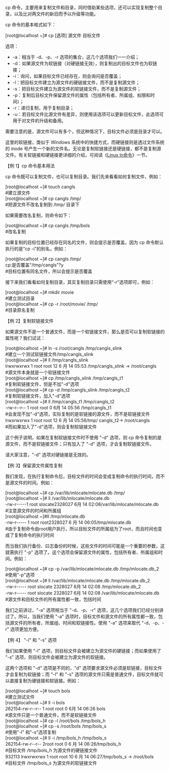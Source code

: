 cp 命令，主要用来复制文件和目录，同时借助某些选项，还可以实现复制整个目录，以及比对两文件的新旧而予以升级等功能。

  


  


cp 命令的基本格式如下：

  


\[root@localhost ~\]\# cp \[选项\] 源文件 目标文件

选项：

* -a：相当于 -d、-p、-r 选项的集合，这几个选项我们一一介绍；
* -d：如果源文件为软链接（对硬链接无效），则复制出的目标文件也为软链接；
* -i：询问，如果目标文件已经存在，则会询问是否覆盖；
* -l：把目标文件建立为源文件的硬链接文件，而不是复制源文件；
* -s：把目标文件建立为源文件的软链接文件，而不是复制源文件；
* -p：复制后目标文件保留源文件的属性（包括所有者、所属组、权限和时间）；
* -r：递归复制，用于复制目录；
* -u：若目标文件比源文件有差异，则使用该选项可以更新目标文件，此选项可用于对文件的升级和备用。

  


需要注意的是，源文件可以有多个，但这种情况下，目标文件必须是目录才可以。

  


这里的软链接，类似于 Windows 系统中的快捷方式，而硬链接则是透过文件系统的 inode 号产生一个新的文件名。无论是复制软链接还是硬链接，都不是复制源文件。有关软链接和硬链接更详细的介绍，可阅读《[Linux ln命令](http://c.biancheng.net/view/740.html)》一节。

  


【例 1】cp 命令基本用法

  


cp 命令既可以复制文件，也可以复制目录。我们先来看看如何复制文件，例如：

  


\[root@localhost ~\]\# touch cangls  
\#建立源文件  
\[root@localhost ~\]\# cp cangls /tmp/  
\#把源文件不改名复制到 /tmp/ 目录下

如果需要改名复制，则命令如下：

  


\[root@localhost ~\]\# cp cangls /tmp/bols  
\#改名复制

如果复制的目标位置已经存在同名的文件，则会提示是否覆盖，因为 cp 命令默认执行的是“cp -i”的别名，例如：

  


\[root@localhost ~\]\# cp cangls /tmp/  
cp:是否覆盖"/tmp/cangls"?y  
\#目标位置有同名文件，所以会提示是否覆盖

接下来我们看看如何复制目录，其实复制目录只需使用“-r”选项即可，例如：

  


\[root@localhost ~\]\# mkdir movie  
\#建立测试目录  
\[root@localhost ~\]\# cp -r /root/movie/ /tmp/  
\#目录原名复制

  


【例 2】复制软链接文件

  


如果源文件不是一个普通文件，而是一个软链接文件，那么是否可以复制软链接的属性呢？我们试试：

  


\[root@localhost ~\]\# ln -s /root/cangls /tmp/cangls\_slink  
\#建立一个测试软链接文件/tmp/cangls\_slink  
\[root@localhost ~\]\# ll /tmp/cangls\_slink  
lrwxrwxrwx 1 root root 12 6 月 14 05:53 /tmp/cangls\_slink -&gt; /root/cangls  
\#源文件本身就是一个软链接文件  
\[root@localhost ~\]\# cp /tmp/cangls\_slink /tmp/cangls\_t1  
\#复制软链接文件，但是不加"-d"选项  
\[root@localhost ~\]\# cp -d /tmp/cangls\_slink /tmp/cangls\_t2  
\#复制软链接文件，加入"-d"选项  
\[root@localhost ~\]\# ll /tmp/cangls\_t1 /tmp/cangls\_t2  
-rw-r--r-- 1 root root 0 6月 14 05:56 /tmp/cangls\_t1  
\#会发现不加"-d"选项，实际复制的是软链接的源文件，而不是软链接文件  
lrwxrwxrwx 1 root root 12 6 月 14 05:56/tmp/ cangls\_t2-&gt; /root/cangls  
\#而如果加入了"-d"选项，则会复制软链接文件

这个例子说明，如果在复制软链接文件时不使用 "-d" 选项，则 cp 命令复制的是源文件，而不是软链接文件；只有加入了 "-d" 选项，才会复制软链接文件。

请大家注意，"-d" 选项对硬链接是无效的。

  


  


【例 3】保留源文件属性复制

  


我们发现，在执行复制命令后，目标文件的时间会变成复制命令的执行时间，而不是源文件的时间。例如：

  


\[root@localhost ~\]\# cp /var/lib/mlocate/mlocate.db /tmp/  
\[root@localhost ~\]\# ll /var/lib/mlocate/mlocate.db  
-rw-r-----1 root slocate2328027 6月 14 02:08/var/lib/mlocate/mlocate.db  
\#注意源文件的时间和所属组  
\[root@localhost ~\]\#ll /tmp/mlocate.db  
-rw-r----- 1 root root2328027 6 月 14 06:05/tmp/mlocate.db  
\#由于复制命令由root用户执行，所以目标文件的所属组为了root，而且时间也变成了复制命令的执行时间

而当我们执行备份、曰志备份的时候，这些文件的时间可能是一个重要的参数，这就需执行 "-p" 选项了。这个选项会保留源文件的属性，包括所有者、所属组和时间。例如：

  


\[root@localhost ~\]\# cp -p /var/lib/mlocate/mlocate.db /tmp/mlocate.db\_2  
\#使用"-p"选项  
\[root@localhost ~\]\# ll /var/lib/mlocate/mlocate.db /tmp/mlocate.db\_2  
-rw-r----- root slocate 2328027 6月 14 02:08 /tmp/mlocate.db\_2  
-rw-r----- root slocate 2328027 6月 14 02:08 /var/lib/mlocate/mlocate.db  
\#源文件和目标文件的所有属性都一致，包括时间

我们之前讲过，"-a" 选项相当于 "-d、-p、-r" 选项，这几个选项我们已经分别讲过了。所以，当我们使用 "-a" 选项时，目标文件和源文件的所有属性都一致，包括源文件的所有者，所属组、时间和软链接性。使用 "-a" 选项来取代 "-d、-p、-r" 选项更加方便。

  


  


【例 4】 "-l" 和 "-s" 选项

  


我们如果使用 "-l" 选项，则目标文件会被建立为源文件的硬链接；而如果使用了 "-s" 选项，则目标文件会被建立为源文件的软链接。

  


  


这两个选项和 "-d" 选项是不同的，"d" 选项要求源文件必须是软链接，目标文件才会复制为软链接；而 "-l" 和 "-s" 选项的源文件只需是普通文件，目标文件就可以直接复制为硬链接和软链接。例如：

  


\[root@localhost ~\]\# touch bols  
\#建立测试文件  
\[root@localhost ~\]\# ll -i bols  
262154-rw-r--r-- 1 root root 0 6月 14 06:26 bols  
\#源文件只是一个普通文件，而不是软链接文件  
\[root@localhost ~\]\# cp -l /root/bols /tmp/bols\_h  
\[root@localhost ~\]\# cp -s /root/bols /tmp/bols\_s  
\#使用"-l" 和"-s"选项复制  
\[root@localhost ~\]\# ll -i /tmp/bols\_h /tmp/bols\_s  
262154-rw-r--r-- 2root root 0 6 月 14 06:26/tmp/bols\_h  
\#目标文件 /tmp/bols\_h 为源文件的硬链接文件  
932113 lrwxrwxrwx 1 root root 10 6 月 14 06:27/tmp/bols\_s -&gt; /root/bols  
\#目标文件 /tmp/bols\_s 为源文件的软链接文件

